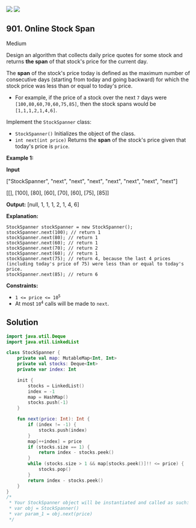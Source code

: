 [![](https://img.shields.io/github/stars/javadev/LeetCode-in-Kotlin?label=Stars&style=flat-square)](https://github.com/javadev/LeetCode-in-Kotlin)
[![](https://img.shields.io/github/forks/javadev/LeetCode-in-Kotlin?label=Fork%20me%20on%20GitHub%20&style=flat-square)](https://github.com/javadev/LeetCode-in-Kotlin/fork)

## 901\. Online Stock Span

Medium

Design an algorithm that collects daily price quotes for some stock and returns **the span** of that stock's price for the current day.

The **span** of the stock's price today is defined as the maximum number of consecutive days (starting from today and going backward) for which the stock price was less than or equal to today's price.

*   For example, if the price of a stock over the next `7` days were `[100,80,60,70,60,75,85]`, then the stock spans would be `[1,1,1,2,1,4,6]`.

Implement the `StockSpanner` class:

*   `StockSpanner()` Initializes the object of the class.
*   `int next(int price)` Returns the **span** of the stock's price given that today's price is `price`.

**Example 1:**

**Input**

["StockSpanner", "next", "next", "next", "next", "next", "next", "next"]

[[], [100], [80], [60], [70], [60], [75], [85]]

**Output:** [null, 1, 1, 1, 2, 1, 4, 6]

**Explanation:**

    StockSpanner stockSpanner = new StockSpanner(); 
    stockSpanner.next(100); // return 1 
    stockSpanner.next(80); // return 1 
    stockSpanner.next(60); // return 1 
    stockSpanner.next(70); // return 2 
    stockSpanner.next(60); // return 1 
    stockSpanner.next(75); // return 4, because the last 4 prices (including today's price of 75) were less than or equal to today's price. 
    stockSpanner.next(85); // return 6

**Constraints:**

*   <code>1 <= price <= 10<sup>5</sup></code>
*   At most <code>10<sup>4</sup></code> calls will be made to `next`.

## Solution

```kotlin
import java.util.Deque
import java.util.LinkedList

class StockSpanner {
    private val map: MutableMap<Int, Int>
    private val stocks: Deque<Int>
    private var index: Int

    init {
        stocks = LinkedList()
        index = -1
        map = HashMap()
        stocks.push(-1)
    }

    fun next(price: Int): Int {
        if (index != -1) {
            stocks.push(index)
        }
        map[++index] = price
        if (stocks.size == 1) {
            return index - stocks.peek()
        }
        while (stocks.size > 1 && map[stocks.peek()]!! <= price) {
            stocks.pop()
        }
        return index - stocks.peek()
    }
}
/*
 * Your StockSpanner object will be instantiated and called as such:
 * var obj = StockSpanner()
 * var param_1 = obj.next(price)
 */
```